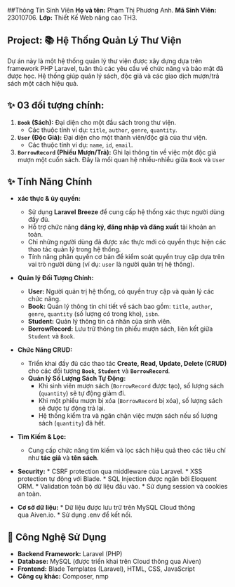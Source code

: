 ##Thông Tin Sinh Viên
**Họ và tên:** Phạm Thị Phương Anh.
**Mã Sinh Viên:** 23010706.
**Lớp:** Thiết Kế Web nâng cao TH3.


## Project: 📚 Hệ Thống Quản Lý Thư Viện

Dự án này là một hệ thống quản lý thư viện được xây dựng dựa trên framework PHP Laravel, tuân thủ các yêu cầu về chức năng và bảo mật đã được học. Hệ thống giúp quản lý sách, độc giả và các giao dịch mượn/trả sách một cách hiệu quả.

## ✨ 03 đối tượng chính:

1.  **`Book` (Sách):** Đại diện cho một đầu sách trong thư viện.
    * Các thuộc tính ví dụ: `title`, `author`, `genre`, `quantity`.
2.  **`User` (Độc Giả):** Đại diện cho một thành viên/độc giả của thư viện.
    * Các thuộc tính ví dụ: `name`, `id`, `email`.
3.  **`BorrowRecord` (Phiếu Mượn/Trả):** Ghi lại thông tin về việc một độc giả mượn một cuốn sách. Đây là mối quan hệ nhiều-nhiều giữa `Book` và `User`

## ✨ Tính Năng Chính

* **xác thực & ủy quyền:**
    * Sử dụng **Laravel Breeze** để cung cấp hệ thống xác thực người dùng đầy đủ.
    * Hỗ trợ chức năng **đăng ký, đăng nhập và đăng xuất** tài khoản an toàn.
    * Chỉ những người dùng đã được xác thực mới có quyền thực hiện các thao tác quản lý trong hệ thống.
    * Tính năng phân quyền cơ bản để kiểm soát quyền truy cập dựa trên vai trò người dùng (ví dụ: `user` là người quản trị hệ thống).

* **Quản lý Đối Tượng Chính:**
    * **User:** Người quản trị hệ thống, có quyền truy cập và quản lý các chức năng.
    * **Book:** Quản lý thông tin chi tiết về sách bao gồm: `title`, `author`, `genre`, `quantity` (số lượng có trong kho), `isbn`.
    * **Student:** Quản lý thông tin cá nhân của sinh viên.
    * **BorrowRecord:** Lưu trữ thông tin phiếu mượn sách, liên kết giữa `Student` và `Book`.

* **Chức Năng CRUD:**
    * Triển khai đầy đủ các thao tác **Create, Read, Update, Delete (CRUD)** cho các đối tượng **`Book`**, **`Student`** và **`BorrowRecord`**.
    * **Quản lý Số Lượng Sách Tự Động:**
        * Khi sinh viên mượn sách (`BorrowRecord` được tạo), số lượng sách (`quantity`) sẽ tự động giảm đi.
        * Khi một phiếu mượn bị xóa (`BorrowRecord` bị xóa), số lượng sách sẽ được tự động trả lại.
        * Hệ thống kiểm tra và ngăn chặn việc mượn sách nếu số lượng sách (`quantity`) đã hết.

* **Tìm Kiếm & Lọc:**
    * Cung cấp chức năng tìm kiếm và lọc sách hiệu quả theo các tiêu chí như **tác giả** và **tên sách**.

* **Security:**
         * CSRF protection qua middleware của Laravel.
         * XSS protection tự động với Blade.
         * SQL Injection được ngăn bởi Eloquent ORM.
         * Validation toàn bộ dữ liệu đầu vào.
         * Sử dụng session và cookies an toàn.

* **Cơ sở dữ liệu:**
         * Dữ liệu được lưu trữ trên MySQL Cloud thông qua Aiven.io.
         * Sử dụng .env để kết nối.

## 🚀 Công Nghệ Sử Dụng

* **Backend Framework:** Laravel (PHP)
* **Database:** MySQL (được triển khai trên Cloud thông qua Aiven)
* **Frontend:** Blade Templates (Laravel), HTML, CSS, JavaScript
* **Công cụ khác:** Composer, nmp


